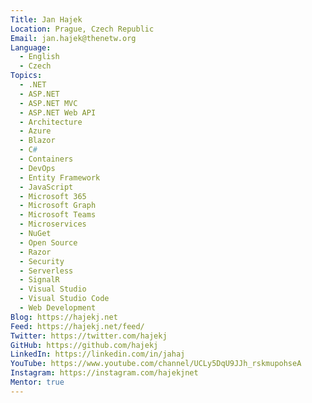 ```yaml
---
Title: Jan Hajek
Location: Prague, Czech Republic
Email: jan.hajek@thenetw.org
Language:
  - English
  - Czech
Topics:
  - .NET
  - ASP.NET
  - ASP.NET MVC
  - ASP.NET Web API
  - Architecture
  - Azure
  - Blazor
  - C#
  - Containers
  - DevOps
  - Entity Framework
  - JavaScript
  - Microsoft 365
  - Microsoft Graph
  - Microsoft Teams
  - Microservices
  - NuGet
  - Open Source
  - Razor
  - Security
  - Serverless
  - SignalR
  - Visual Studio
  - Visual Studio Code
  - Web Development
Blog: https://hajekj.net
Feed: https://hajekj.net/feed/
Twitter: https://twitter.com/hajekj
GitHub: https://github.com/hajekj
LinkedIn: https://linkedin.com/in/jahaj
YouTube: https://www.youtube.com/channel/UCLy5DqU9JJh_rskmupohseA
Instagram: https://instagram.com/hajekjnet
Mentor: true
---
```

